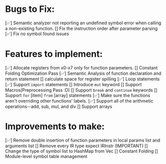 # Bugs to Fix:
[✅] Semantic analyzer not reporting an undefined symbol error when calling a non-existing function.
[] Fix the instruction order after parameter parsing
[✅] Fix no symbol found issues

# Features to implement:
[✅] Allocate registers from x0-x7 only for function parameters.
[] Constant Folding Optimization Pass
[✅] Semantic Analysis of function declaration and return statement
[] calculate space for register spilling
[✅] Loop statements
[✅] Support `import` statements
[] Introduce `mut` keyword
[] Support Macros(Preprocessing Pass :D)
[] Support `break` and `continue` keywords
[] Support `for` [item] `from` [array] statements
[✅] Make sure the functions aren't overriding other functions' labels.
[✅] Support all of the arithmetic operations--add, sub, mul, and div
[] Support arrays

# Improvements to make:
[✅] Remove double insertion of function parameters in local params list and arguments list
[] Remove every IR type expect IRInstr (IMPORTANT)
[] Change the type of symbol list to HashMap from Vec
[] Constant Folding
[] Module-level symbol table management
